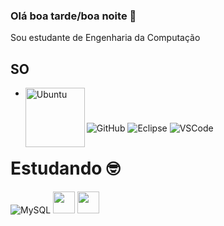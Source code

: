 ### Olá boa tarde/boa noite 👋
Sou estudante de Engenharia da Computação


## SO
- <img align="left" alt="Ubuntu" width="95px" src="https://img.shields.io/badge/Ubuntu-E95420?style=for-the-badge&logo=ubuntu&logoColor=white"/>
#
  

 ![GitHub](https://img.shields.io/badge/-GitHub-181717?style=flat-square&logo=github)
 ![Eclipse](https://img.shields.io/badge/-Eclipse-2C2255?style=flat-square&logo=eclipse&logoColor=white)
 ![VSCode](https://img.shields.io/badge/-VSCode-007ACC?style=flat-square&logo=visual-studio-code&logoColor=white)
 #
  
 #  Estudando  :nerd_face:
   ![MySQL](https://img.shields.io/badge/-MySQL-4479A1?style=flat-square&logo=mysql&logoColor=white)
   <img height="35" src="https://img.icons8.com/color/48/000000/c-programming.png"/>
   <img height="35" src="https://cdn.jsdelivr.net/gh/devicons/devicon/icons/java/java-original.svg" />
   
